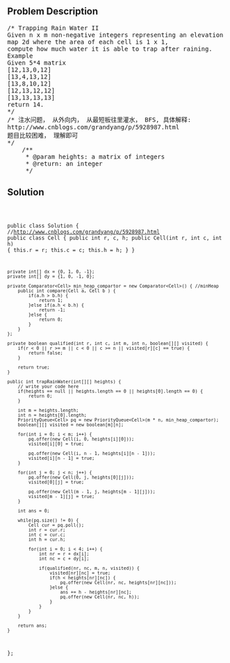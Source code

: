 <!--
<style>
  body { font-family: Arial, sans-serif; }
  .container { max-width: 100%; margin: 0 auto; padding: 10px; }
  .comment-block { max-width: 30%; background-color: #f9f9f9; padding: 10px; border-left: 5px solid #ccc; overflow-wrap: break-word; white-space: pre-wrap; }
  .code-block { background-color: #f4f4f4; padding: 10px; border: 1px solid #ddd; overflow-wrap: break-word; white-space: pre-wrap; }
</style>
-->

<div class='container'>
<h2>Problem Description</h2>
<div class='comment-block'>
<pre>
/* Trapping Rain Water II
Given n x m non-negative integers representing an elevation
map 2d where the area of each cell is 1 x 1,
compute how much water it is able to trap after raining.
Example
Given 5*4 matrix
[12,13,0,12]
[13,4,13,12]
[13,8,10,12]
[12,13,12,12]
[13,13,13,13]
return 14.
*/
/* 注水问题， 从外向内， 从最短板往里灌水， BFS, 具体解释:
http://www.cnblogs.com/grandyang/p/5928987.html
题目比较困难， 理解即可
*/
    /**
     * @param heights: a matrix of integers
     * @return: an integer
     */
</pre>
</div>

<h2>Solution</h2>
<div class='code-block'>
<pre><code class='language-java'>


public class Solution {
     //http://www.cnblogs.com/grandyang/p/5928987.html
    public class Cell {
        public int r, c, h;
        public Cell(int r, int c, int h) {
            this.r = r;
            this.c = c;
            this.h = h;
        }
    }
    
    private int[] dx = {0, 1, 0, -1};
    private int[] dy = {1, 0, -1, 0};
    
    private Comparator<Cell> min_heap_compartor = new Comparator<Cell>() { //minHeap
        public int compare(Cell a, Cell b ) {
            if(a.h > b.h) {
                return 1;
            }else if(a.h < b.h) {
                return -1;
            }else {
                return 0;
            }
        }
    };
    
    private boolean qualified(int r, int c, int m, int n, boolean[][] visited) {
        if(r < 0 || r >= m || c < 0 || c >= n || visited[r][c] == true) {
            return false;
        }
        
        return true;
    }
    
    public int trapRainWater(int[][] heights) {
        // write your code here
        if(heights == null || heights.length == 0 || heights[0].length == 0) {
            return 0;
        }
        
        int m = heights.length;
        int n = heights[0].length;
        PriorityQueue<Cell> pq = new PriorityQueue<Cell>(m * n, min_heap_compartor);
        boolean[][] visited = new boolean[m][n];
        
        for(int i = 0; i < m; i++) {
            pq.offer(new Cell(i, 0, heights[i][0]));
            visited[i][0] = true;
            
            pq.offer(new Cell(i, n - 1, heights[i][n - 1]));
            visited[i][n - 1] = true;
        }
        
        for(int j = 0; j < n; j++) {
            pq.offer(new Cell(0, j, heights[0][j]));
            visited[0][j] = true;
            
            pq.offer(new Cell(m - 1, j, heights[m - 1][j]));
            visited[m - 1][j] = true;
        }
        
        int ans = 0;
        
        while(pq.size() != 0) {
            Cell cur = pq.poll();
            int r = cur.r;
            int c = cur.c;
            int h = cur.h;
            
            for(int i = 0; i < 4; i++) {
                int nr = r + dx[i];
                int nc = c + dy[i];
                
                if(qualified(nr, nc, m, n, visited)) {
                    visited[nr][nc] = true;
                    if(h < heights[nr][nc]) {
                        pq.offer(new Cell(nr, nc, heights[nr][nc]));
                    }else {
                        ans += h - heights[nr][nc];
                        pq.offer(new Cell(nr, nc, h));
                    }
                }
            }
        }
        
        return ans;
    }
};</code></pre>
</div>
</div>
